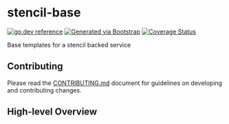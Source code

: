 # stencil-base
[![go.dev reference](https://img.shields.io/badge/go.dev-reference-007d9c?logo=go&logoColor=white)](https://engdocs.outreach.cloud/github.com/getoutreach/stencil-base)
[![Generated via Bootstrap](https://img.shields.io/badge/Outreach-Bootstrap-%235951ff)](https://github.com/getoutreach/bootstrap)
[![Coverage Status](https://coveralls.io/repos/github/getoutreach/stencil-base/badge.svg?branch=main)](https://coveralls.io/github//getoutreach/stencil-base?branch=main)
<!-- <<Stencil::Block(extraBadges)>> -->

<!-- <</Stencil::Block>> -->

Base templates for a stencil backed service

## Contributing

Please read the [CONTRIBUTING.md](CONTRIBUTING.md) document for guidelines on developing and contributing changes.

## High-level Overview

<!-- <<Stencil::Block(overview)>> -->

<!-- <</Stencil::Block>> -->
